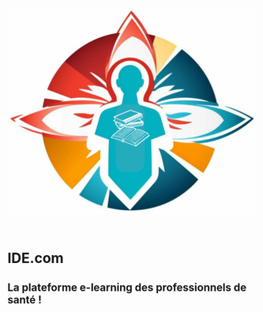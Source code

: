 <p align='center' height='130px' width='130px'>
<img src='/public/logo.svg'/>
</p>

<br />
<h1>IDE.com</h1>
<h2>La plateforme e-learning des professionnels de santé !</h2>